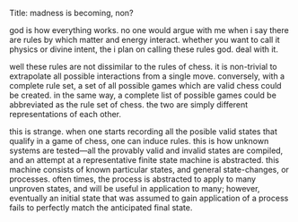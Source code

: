 Title: madness is becoming, non?

god is how everything works. no one would argue with me when i say there
are rules by which matter and energy interact. whether you want to call
it physics or divine intent, the i plan on calling these rules god. deal
with it.

well these rules are not dissimilar to the rules of chess. it is
non-trivial to extrapolate all possible interactions from a single move.
conversely, with a complete rule set, a set of all possible games which
are valid chess could be created. in the same way, a complete list of
possible games could be abbreviated as the rule set of chess. the two
are simply different representations of each other.

this is strange. when one starts recording all the posible valid states
that qualify in a game of chess, one can induce rules. this is how
unknown systems are tested—all the provably valid and invalid states are
compiled, and an attempt at a representative finite state machine is
abstracted. this machine consists of known particular states, and
general state-changes, or processes. often times, the process is
abstracted to apply to many unproven states, and will be useful in
application to many; however, eventually an initial state that was
assumed to gain application of a process fails to perfectly match the
anticipated final state.
